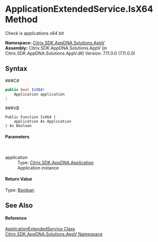 # ApplicationExtendedService.IsX64 Method 
 

Check is applications x64 bit

**Namespace:**&nbsp;<a href="N_Citrix_SDK_AppDNA_Solutions_AppV">Citrix.SDK.AppDNA.Solutions.AppV</a><br />**Assembly:**&nbsp;Citrix.SDK.AppDNA.Solutions.AppV (in Citrix.SDK.AppDNA.Solutions.AppV.dll) Version: 7.11.0.0 (7.11.0.0)

## Syntax

###C#
```csharp
public bool IsX64(
	Application application
)
```

###VB
```vbnet
Public Function IsX64 ( 
	application As Application
) As Boolean
```


#### Parameters
&nbsp;<dl><dt>application</dt><dd>Type: <a href="T_Citrix_SDK_AppDNA_Application">Citrix.SDK.AppDNA.Application</a><br />Application instance</dd></dl>

#### Return Value
Type: <a href="http://msdn2.microsoft.com/en-us/library/a28wyd50" target="_blank">Boolean</a><br />

## See Also


#### Reference
<a href="T_Citrix_SDK_AppDNA_Solutions_AppV_ApplicationExtendedService">ApplicationExtendedService Class</a><br /><a href="N_Citrix_SDK_AppDNA_Solutions_AppV">Citrix.SDK.AppDNA.Solutions.AppV Namespace</a><br />